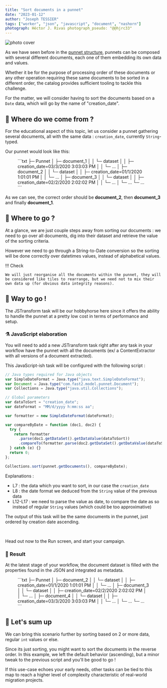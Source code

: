 ```yaml
---
title: "Sort documents in a punnet"
date: "2023-01-12"
author: "Joseph TESSIER"
tags: ["worker", "json", "javascript", "document", "nashorn"]
photograph: Héctor J. Rivas photograph_pseudo: "@@hjrc33" 
---
```

![photo cover](../assets/img/cookbooks/photo-cover.avif)


As we have seen before in the [punnet structure](../../getting-started/overall-concepts/#punnet), punnets can be composed with several different documents, each one of them embedding its own data and values.

Whether it be for the purpose of processing order of these documents or any other operation requiring these same documents to be sorted in a different order, the catalog provides sufficient tooling to tackle this challenge.

For the matter, we will consider having to sort the documents based on a `Date` data, which will go by the name of "creation_date".

## 🧐 Where do we come from ?
For the educational aspect of this topic, let us consider a punnet gathering several documents, all with the same data : `creation_date`, currently `String`-typed.

Our punnet would look like this:

<figure markdown>
```txt
├─ Punnet
│     ├─ document_1
│     │       └─ dataset
│     │             ├─ creation_date=03/3/2020 3:03:03 PM
│     │             └─ ...
│     ├─ document_2
│     │       └─ dataset
│     │             ├─ creation_date=01/1/2020 1:01:01 PM
│     │             └─ ...
│     ├─ document_3
│     │       └─ dataset
│     │             ├─ creation_date=02/2/2020 2:02:02 PM
│     │             └─ ...
│     └─ ...
└─ ...
```
</figure>

As we can see, the correct order should be **document_2**, then **document_3** and finally **document_1**.

## 🤔 Where to go ?
At a glance, we are just couple steps away from sorting our documents : we need to go over all documents, dig into their dataset and retrieve the value of the sorting criteria.

However we need to go through a String-to-Date conversion so the sorting will be done correctly over datetimes values, instead of alphabetical values.

!!! Check

    We will just reorganise all the documents within the punnet, they will be considered like tiles to rearrange, but we need not to mix their own data up (for obvious data integrity reasons).



## 🚀 Way to go !
The JSTransform task will be our hobbyhorse here since it offers the ability to handle the punnet at a pretty low cost in terms of performance and setup.


### ⚗️ JavaScript elaboration
You will need to add a new JSTransform task right after any task in your workflow have the punnet with all the documents (ex/ a ContentExtractor with all versions of a document extracted).

This JavaScript-ish task will be configured with the following script :

```js
// Java types required for Java objects
var SimpleDateFormat = Java.type("java.text.SimpleDateFormat");
var Document = Java.type("com.fast2.model.punnet.Document");
var Collections = Java.type("java.util.Collections");

// Global parameters
var dataToSort = "creation_date";
var dateFormat = "MM/d/yyyy h:mm:ss aa";

var formatter = new SimpleDateFormat(dateFormat);

var compareByDate = function (doc1, doc2) {
  try {
    return formatter
      .parse(doc1.getDataSet().getDataValue(dataToSort))
      .compareTo(formatter.parse(doc2.getDataSet().getDataValue(dataToSort)));
  } catch (e) {}
  return 0;
};

Collections.sort(punnet.getDocuments(), compareByDate);
```

Explanations :

- L7 : the data which you want to sort, in our case the `creation_date`
- L8 : the date format we deduced from the `String` value of the previous data 
- L12-L17 : we need to parse the value as date, to compare the date as so instead of regular `String` values (which could be too approximative) <br/>

The output of this task will be the same documents in the punnet, just ordered by creation date ascending.

<br/>


Head out now to the Run screen, and start your campaign.

### 🏁 Result
At the latest stage of your workflow, the document dataset is filled with the properties found in the JSON and integrated as metadata.

<figure markdown>
```txt
├─ Punnet
│     ├─ document_2
│     │       └─ dataset
│     │             ├─ creation_date=01/1/2020 1:01:01 PM
│     │             └─ ...
│     ├─ document_3
│     │       └─ dataset
│     │             ├─ creation_date=02/2/2020 2:02:02 PM
│     │             └─ ...
│     ├─ document_4
│     │       └─ dataset
│     │             ├─ creation_date=03/3/2020 3:03:03 PM
│     │             └─ ...
│     └─ ...
└─ ...
```
</figure>

## 👏 Let's sum up
We can bring this scenario further by sorting based on 2 or more data, regular `int` values or else.

Since its just sorting, you might want to sort the documents in the reverse order. In this example, we left the default behavior (ascending), but a minor tweak to the previous script and you'll be good to go !

If this use-case echoes your early needs, other tasks can be tied to this map to reach a higher level of complexity characteristic of real-world migration projects.
